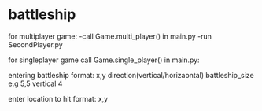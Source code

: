 # battleship
for multiplayer game:
	-call Game.multi_player() in main.py
	-run SecondPlayer.py


for singleplayer game call Game.single_player() in main.py:
	
 
entering battleship format:
x,y direction(vertical/horizaontal) battleship_size
e.g 5,5 vertical 4

enter location to hit format:
x,y